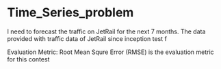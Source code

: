 # Time_Series_problem

I need to forecast the traffic on JetRail for the next 7 months. The data  provided with traffic data of JetRail since inception  test f

Evaluation Metric:
Root Mean Squre Error (RMSE) is the evaluation metric for this contest
